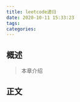 ```yaml
---
title: leetcode递归
date: 2020-10-11 15:33:23
tags:
categories:
---
```


## 概述

> 本章介绍

<!--more-->

## 正文